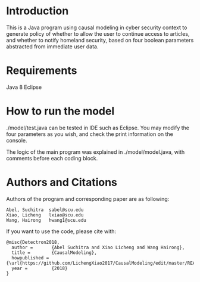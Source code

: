 # Introduction

This is a Java program using causal modeling in cyber security context to generate policy of whether to allow the user to continue access to articles, and whether to notify homeland security, based on four boolean parameters abstracted from immediate user data.

# Requirements

Java 8
Eclipse

# How to run the model

./model/test.java can be tested in IDE such as Eclipse. You may modify the four parameters as you wish, and check the print information on the console.

The logic of the main program was explained in ./model/model.java, with comments before each coding block.

# Authors and Citations
Authors of the program and corresponding paper are as following:
```
Abel, Suchitra  sabel@scu.edu
Xiao, Licheng   lxiao@scu.edu
Wang, Hairong   hwang1@scu.edu
```
If you want to use the code, please cite with:
```
@misc{Detectron2018,
  author =       {Abel Suchitra and Xiao Licheng and Wang Hairong},
  title =        {CausalModeling},
  howpublished = {\url{https://github.com/LichengXiao2017/CausalModeling/edit/master/README.md}},
  year =         {2018}
}
```
